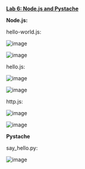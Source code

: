 <ins>**Lab 6: Node.js and Pystache**</ins>

**Node.js:**

hello-world.js:

![image](https://github.com/user-attachments/assets/d2c87082-d445-4fd4-aa53-4b1cd927404f)

![image](https://github.com/user-attachments/assets/9e3123df-4e6d-4773-84da-7a2126c8ddbc)


hello.js:

![image](https://github.com/user-attachments/assets/3f8564ab-18af-45d6-92db-c7691a74fbb2)

![image](https://github.com/user-attachments/assets/72f30e2c-4111-4d5b-98ec-465de4d93f81)


http.js:

![image](https://github.com/user-attachments/assets/129fbba3-2dde-4638-a580-df5c00736e3f)

![image](https://github.com/user-attachments/assets/0c7960d0-1a13-453a-8fd9-203b23e91ee4)


**Pystache**

say_hello.py:

![image](https://github.com/user-attachments/assets/5e802e36-c463-4d12-931d-14049db0a3a1)

